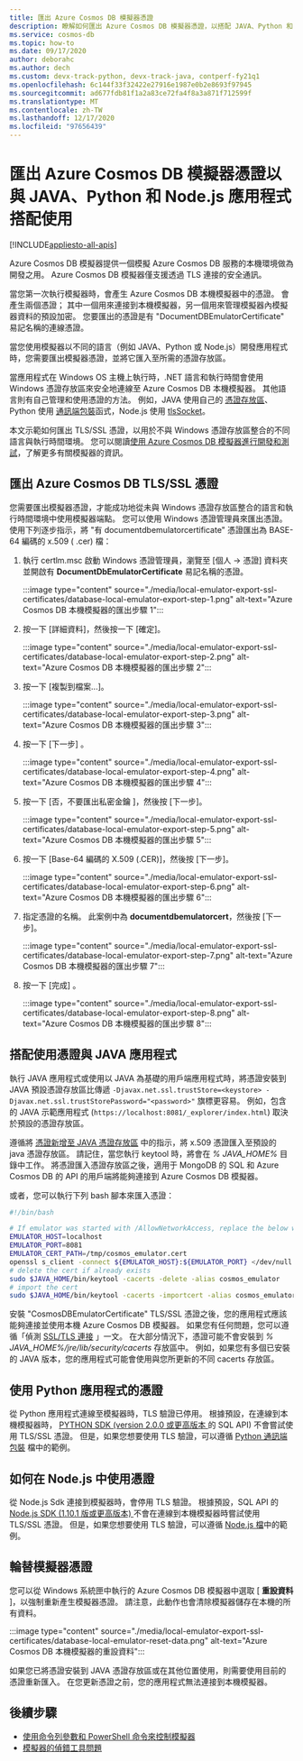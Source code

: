 ```yaml
---
title: 匯出 Azure Cosmos DB 模擬器憑證
description: 瞭解如何匯出 Azure Cosmos DB 模擬器憑證，以搭配 JAVA、Python 和 Node.js 應用程式使用。 憑證應該匯出並用於不使用 Windows 憑證存放區的語言和執行時間環境。
ms.service: cosmos-db
ms.topic: how-to
ms.date: 09/17/2020
author: deborahc
ms.author: dech
ms.custom: devx-track-python, devx-track-java, contperf-fy21q1
ms.openlocfilehash: 6c144f33f32422e27916e1987e0b2e8693f97945
ms.sourcegitcommit: ad677fdb81f1a2a83ce72fa4f8a3a871f712599f
ms.translationtype: MT
ms.contentlocale: zh-TW
ms.lasthandoff: 12/17/2020
ms.locfileid: "97656439"
---
```

# <a name="export-the-azure-cosmos-db-emulator-certificates-for-use-with-java-python-and-nodejs-apps"></a>匯出 Azure Cosmos DB 模擬器憑證以與 JAVA、Python 和 Node.js 應用程式搭配使用
[!INCLUDE[appliesto-all-apis](includes/appliesto-all-apis.md)]

Azure Cosmos DB 模擬器提供一個模擬 Azure Cosmos DB 服務的本機環境做為開發之用。 Azure Cosmos DB 模擬器僅支援透過 TLS 連接的安全通訊。

當您第一次執行模擬器時，會產生 Azure Cosmos DB 本機模擬器中的憑證。 會產生兩個憑證； 其中一個用來連接到本機模擬器，另一個用來管理模擬器內模擬器資料的預設加密。 您要匯出的憑證是有 "DocumentDBEmulatorCertificate" 易記名稱的連線憑證。

當您使用模擬器以不同的語言（例如 JAVA、Python 或 Node.js）開發應用程式時，您需要匯出模擬器憑證，並將它匯入至所需的憑證存放區。

當應用程式在 Windows OS 主機上執行時，.NET 語言和執行時間會使用 Windows 憑證存放區來安全地連線至 Azure Cosmos DB 本機模擬器。 其他語言則有自己管理和使用憑證的方法。 例如，JAVA 使用自己的 [憑證存放區](https://docs.oracle.com/cd/E19830-01/819-4712/ablqw/index.html)、Python 使用 [通訊端包裝](https://docs.python.org/2/library/ssl.html)函式，Node.js 使用 [tlsSocket](https://nodejs.org/api/tls.html#tls_tls_connect_options_callback)。

本文示範如何匯出 TLS/SSL 憑證，以用於不與 Windows 憑證存放區整合的不同語言與執行時間環境。 您可以閱讀[使用 Azure Cosmos DB 模擬器進行開發和測試](./local-emulator.md)，了解更多有關模擬器的資訊。

## <a name="export-the-azure-cosmos-db-tlsssl-certificate"></a><a id="export-emulator-certificate"></a>匯出 Azure Cosmos DB TLS/SSL 憑證

您需要匯出模擬器憑證，才能成功地從未與 Windows 憑證存放區整合的語言和執行時間環境中使用模擬器端點。 您可以使用 Windows 憑證管理員來匯出憑證。 使用下列逐步指示，將 "有 documentdbemulatorcertificate" 憑證匯出為 BASE-64 編碼的 x.509 ( .cer) 檔：

1. 執行 certlm.msc 啟動 Windows 憑證管理員，瀏覽至 [個人 -> 憑證] 資料夾並開啟有 **DocumentDbEmulatorCertificate** 易記名稱的憑證。

    :::image type="content" source="./media/local-emulator-export-ssl-certificates/database-local-emulator-export-step-1.png" alt-text="Azure Cosmos DB 本機模擬器的匯出步驟 1":::

1. 按一下 [詳細資料]，然後按一下 [確定]。

    :::image type="content" source="./media/local-emulator-export-ssl-certificates/database-local-emulator-export-step-2.png" alt-text="Azure Cosmos DB 本機模擬器的匯出步驟 2":::

1. 按一下 [複製到檔案...]。

    :::image type="content" source="./media/local-emulator-export-ssl-certificates/database-local-emulator-export-step-3.png" alt-text="Azure Cosmos DB 本機模擬器的匯出步驟 3":::

1. 按一下 [下一步] 。

    :::image type="content" source="./media/local-emulator-export-ssl-certificates/database-local-emulator-export-step-4.png" alt-text="Azure Cosmos DB 本機模擬器的匯出步驟 4":::

1. 按一下 [否，不要匯出私密金鑰 ]，然後按 [下一步]。

    :::image type="content" source="./media/local-emulator-export-ssl-certificates/database-local-emulator-export-step-5.png" alt-text="Azure Cosmos DB 本機模擬器的匯出步驟 5":::

1. 按一下 [Base-64 編碼的 X.509 (.CER)]，然後按 [下一步]。

    :::image type="content" source="./media/local-emulator-export-ssl-certificates/database-local-emulator-export-step-6.png" alt-text="Azure Cosmos DB 本機模擬器的匯出步驟 6":::

1. 指定憑證的名稱。 此案例中為 **documentdbemulatorcert**，然後按 [下一步]。

    :::image type="content" source="./media/local-emulator-export-ssl-certificates/database-local-emulator-export-step-7.png" alt-text="Azure Cosmos DB 本機模擬器的匯出步驟 7":::

1. 按一下 [完成] 。

    :::image type="content" source="./media/local-emulator-export-ssl-certificates/database-local-emulator-export-step-8.png" alt-text="Azure Cosmos DB 本機模擬器的匯出步驟 8":::

## <a name="use-the-certificate-with-java-apps"></a>搭配使用憑證與 JAVA 應用程式

執行 JAVA 應用程式或使用以 JAVA 為基礎的用戶端應用程式時，將憑證安裝到 JAVA 預設憑證存放區比傳遞 `-Djavax.net.ssl.trustStore=<keystore> -Djavax.net.ssl.trustStorePassword="<password>"` 旗標更容易。 例如，包含的 JAVA 示範應用程式 (`https://localhost:8081/_explorer/index.html`) 取決於預設的憑證存放區。

遵循將 [憑證新增至 JAVA 憑證存放區](/azure/developer/java/sdk/java-sdk-add-certificate-ca-store) 中的指示，將 x.509 憑證匯入至預設的 java 憑證存放區。 請記住，當您執行 keytool 時，將會在 *% JAVA_HOME%* 目錄中工作。 將憑證匯入憑證存放區之後，適用于 MongoDB 的 SQL 和 Azure Cosmos DB 的 API 的用戶端將能夠連接到 Azure Cosmos DB 模擬器。

或者，您可以執行下列 bash 腳本來匯入憑證：

```bash
#!/bin/bash

# If emulator was started with /AllowNetworkAccess, replace the below with the actual IP address of it:
EMULATOR_HOST=localhost
EMULATOR_PORT=8081
EMULATOR_CERT_PATH=/tmp/cosmos_emulator.cert
openssl s_client -connect ${EMULATOR_HOST}:${EMULATOR_PORT} </dev/null | sed -ne '/-BEGIN CERTIFICATE-/,/-END CERTIFICATE-/p' > $EMULATOR_CERT_PATH
# delete the cert if already exists
sudo $JAVA_HOME/bin/keytool -cacerts -delete -alias cosmos_emulator
# import the cert
sudo $JAVA_HOME/bin/keytool -cacerts -importcert -alias cosmos_emulator -file $EMULATOR_CERT_PATH
```

安裝 "CosmosDBEmulatorCertificate" TLS/SSL 憑證之後，您的應用程式應該能夠連接並使用本機 Azure Cosmos DB 模擬器。 如果您有任何問題，您可以遵循「偵測 [SSL/TLS 連接](https://docs.oracle.com/javase/7/docs/technotes/guides/security/jsse/ReadDebug.html) 」一文。 在大部分情況下，憑證可能不會安裝到 *% JAVA_HOME%/jre/lib/security/cacerts* 存放區中。 例如，如果您有多個已安裝的 JAVA 版本，您的應用程式可能會使用與您所更新的不同 cacerts 存放區。

## <a name="use-the-certificate-with-python-apps"></a>使用 Python 應用程式的憑證

從 Python 應用程式連線至模擬器時，TLS 驗證已停用。 根據預設，在連線到本機模擬器時， [PYTHON SDK (version 2.0.0 或更高版本 ](sql-api-sdk-python.md) 的 SQL API) 不會嘗試使用 TLS/SSL 憑證。 但是，如果您想要使用 TLS 驗證，可以遵循 [Python 通訊端包裝](https://docs.python.org/2/library/ssl.html) 檔中的範例。

## <a name="how-to-use-the-certificate-in-nodejs"></a>如何在 Node.js 中使用憑證

從 Node.js Sdk 連接到模擬器時，會停用 TLS 驗證。 根據預設，SQL API 的 [Node.js SDK (1.10.1 版或更高版本) ](sql-api-sdk-node.md) 不會在連線到本機模擬器時嘗試使用 TLS/SSL 憑證。 但是，如果您想要使用 TLS 驗證，可以遵循 [Node.js 檔](https://nodejs.org/api/tls.html#tls_tls_connect_options_callback)中的範例。

## <a name="rotate-emulator-certificates"></a>輪替模擬器憑證

您可以從 Windows 系統匣中執行的 Azure Cosmos DB 模擬器中選取 [ **重設資料** ]，以強制重新產生模擬器憑證。 請注意，此動作也會清除模擬器儲存在本機的所有資料。

:::image type="content" source="./media/local-emulator-export-ssl-certificates/database-local-emulator-reset-data.png" alt-text="Azure Cosmos DB 本機模擬器的重設資料":::

如果您已將憑證安裝到 JAVA 憑證存放區或在其他位置使用，則需要使用目前的憑證重新匯入。 在您更新憑證之前，您的應用程式無法連接到本機模擬器。

## <a name="next-steps"></a>後續步驟

* [使用命令列參數和 PowerShell 命令來控制模擬器](emulator-command-line-parameters.md)
* [模擬器的偵錯工具問題](troubleshoot-local-emulator.md)
